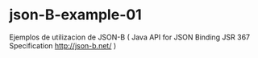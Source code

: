 # json-B-example-01
Ejemplos de utilizacion de JSON-B (  Java API for JSON Binding JSR 367 Specification http://json-b.net/ )
